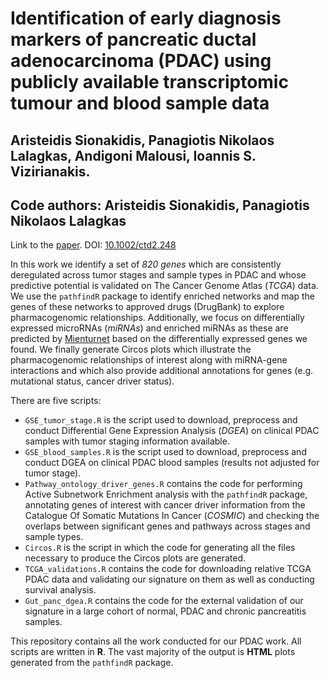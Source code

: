 # Identification of early diagnosis markers of pancreatic ductal adenocarcinoma (PDAC) using publicly available transcriptomic tumour and blood sample data

## Aristeidis Sionakidis, Panagiotis Nikolaos Lalagkas, Andigoni Malousi, Ioannis S. Vizirianakis.

## Code authors: Aristeidis Sionakidis, Panagiotis Nikolaos Lalagkas

Link to the [paper](https://doi.org/10.1002/ctd2.248).
DOI: [10.1002/ctd2.248](https://doi.org/10.1002/ctd2.248)

In this work we identify a set of *820 genes* which are consistently deregulated across tumor stages and sample types in PDAC and whose predictive potential is validated on The Cancer Genome Atlas (*TCGA*) data. We use the `pathfindR` package to identify enriched networks and map the genes of these networks to approved drugs (DrugBank) to explore pharmacogenomic relationships. Additionally, we focus on differentially expressed microRNAs (*miRNAs*) and enriched miRNAs as these are predicted by [Mienturnet](http://userver.bio.uniroma1.it/apps/mienturnet/) based on the differentially expressed genes we found. We finally generate Circos plots which illustrate the pharmacogenomic relationships of interest along with miRNA-gene interactions and which also provide additional annotations for genes (e.g. mutational status, cancer driver status).

There are five scripts:

- `GSE_tumor_stage.R` is the script used to download, preprocess and conduct Differential Gene Expression Analysis (*DGEA*) on clinical PDAC samples with tumor staging information available.
- `GSE_blood_samples.R` is the script used to download, preprocess and conduct DGEA on clinical PDAC blood samples (results not adjusted for tumor stage).
- `Pathway_ontology_driver_genes.R` contains the code for performing Active Subnetwork Enrichment analysis with the `pathfindR` package, annotating genes of interest with cancer driver information from the Catalogue Of Somatic Mutations In Cancer (*COSMIC*) and checking the overlaps between significant genes and pathways across stages and sample types.
- `Circos.R` is the script in which the code for generating all the files necessary to produce the Circos plots are generated.
- `TCGA_validations.R` contains the code for downloading relative TCGA PDAC data and validating our signature on them as well as conducting survival analysis.
- `Gut_panc_dgea.R` contains the code for the external validation of our signature in a large cohort of normal, PDAC and chronic pancreatitis samples.

This repository contains all the work conducted for our PDAC work. All scripts are written in **R**. The vast majority of the output is **HTML** plots generated from the `pathfindR` package.
